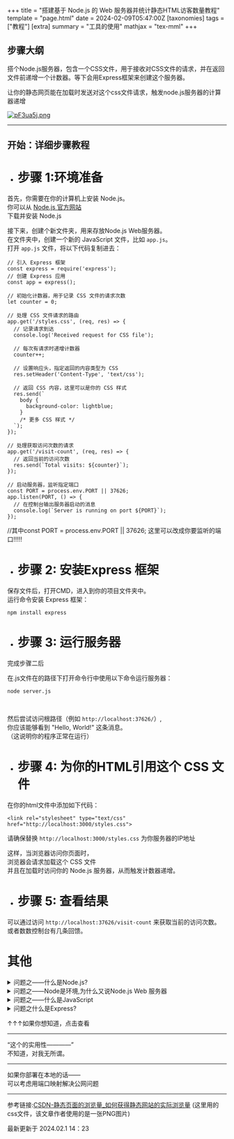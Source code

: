 +++
title = "搭建基于 Node.js 的 Web 服务器并统计静态HTML访客数量教程"
template = "page.html"
date = 2024-02-09T05:47:00Z
[taxonomies]
tags = ["教程"]
[extra]
summary = "工具的使用"
mathjax = "tex-mml"
+++




## 步骤大纲

搭个Node.js服务器，包含一个CSS文件，用于接收对CSS文件的请求，并在返回文件前递增一个计数器。等下会用Express框架来创建这个服务器。

让你的静态网页能在加载时发送对这个css文件请求，触发node.js服务器的计算器递增

<a href="https://imgse.com/i/pF3ua5j"><img src="https://s11.ax1x.com/2024/02/09/pF3ua5j.png" alt="pF3ua5j.png" border="0" /></a>

---

开始：详细步骤教程
-


- # 步骤 1:环境准备
首先，你需要在你的计算机上安装 Node.js。
<br>
你可以从 [Node.js 官方网站](https://nodejs.org/zh-cn/)
<br>
下载并安装 Node.js
<br>

接下来，创建个新文件夹，用来存放Node.js Web服务器。
<br>
在文件夹中，创建一个新的 JavaScript 文件，比如 `app.js`。
<br>
打开 `app.js` 文件，将以下代码复制进去：

```
// 引入 Express 框架
const express = require('express');
// 创建 Express 应用
const app = express();

// 初始化计数器，用于记录 CSS 文件的请求次数
let counter = 0;

// 处理 CSS 文件请求的路由
app.get('/styles.css', (req, res) => {
  // 记录请求到达
  console.log('Received request for CSS file');

  // 每次有请求时递增计数器
  counter++;

  // 设置响应头，指定返回的内容类型为 CSS
  res.setHeader('Content-Type', 'text/css');

  // 返回 CSS 内容，这里可以是你的 CSS 样式
  res.send(`
    body {
      background-color: lightblue;
    }
    /* 更多 CSS 样式 */
  `);
});

// 处理获取访问次数的请求
app.get('/visit-count', (req, res) => {
  // 返回当前的访问次数
  res.send(`Total visits: ${counter}`);
});

// 启动服务器，监听指定端口
const PORT = process.env.PORT || 37626;
app.listen(PORT, () => {
  // 在控制台输出服务器启动的消息
  console.log(`Server is running on port ${PORT}`);
});
```

//其中const PORT = process.env.PORT || 37626; 这里可以改成你要监听的端口!!!!!

- # 步骤 2: 安装Express 框架

保存文件后，打开CMD，进入到你的项目文件夹中。
<br>
运行命令安装 Express 框架：

```
npm install express
``````

- # 步骤 3: 运行服务器

完成步骤二后

在.js文件在的路径下打开命令行中使用以下命令运行服务器：

```
node server.js
```

<br>

然后尝试访问根路径（例如 `http://localhost:37626/`）,
<br>
你应该能够看到 "Hello, World!" 这条消息。
<br>
（这说明你的程序正常在运行）

- # 步骤 4: 为你的HTML引用这个 CSS 文件

在你的html文件中添加如下代码：

```
<link rel="stylesheet" type="text/css" href="http://localhost:3000/styles.css">
```

请确保替换 `http://localhost:3000/styles.css` 为你服务器的IP地址

这样，当浏览器访问你页面时，
<br>
浏览器会请求加载这个 CSS 文件
<br>
并且在加载时访问你的 Node.js 服务器，从而触发计数器递增。



- #  步骤 5: 查看结果

可以通过访问 `http://localhost:37626/visit-count` 来获取当前的访问次数。
<br>
或者数数控制台有几条回馈。

#  其他

<details>
  <summary>问题之——什么是Node.js?</summary>
  <pre><code>
鱼要活在水里，人要生在陆上
或者像没有Java运行不了Minecraft
而没有Node.js，无法运行JavaScript
它是一种"环境"
</code></pre>
</details>

<details>
  <summary>问题之——Node是环境,为什么又说Node.js Web 服务器</summary>
  <pre><code>
使用Node.js部署的Web服务器，叫做Node.js Web服务器
</code></pre>
</details>

<details>
  <summary>问题之——什么是JavaScript</summary>
  <pre><code>
当它是一种编程语言。
</code></pre>
</details>

<details>
  <summary>问题之什么是Express?</summary>
  <pre><code>
当它是Node.js的一个扩展插件，总之 我们要用到它，所以安装它就好
  </code></pre>
</details>

↑↑↑如果你想知道，点击查看

-----------------

“这个的实用性————”
<br>
不知道，对我无所谓。

-----------------

如果你部署在本地的话——
<br>
可以考虑用端口映射解决公网问题

--------------

参考链接:[CSDN-静态页面的浏览量_如何获得静态网站的实际浏览量](https://blog.csdn.net/cuk0051/article/details/108343198) (这里用的css文件，该文章作者使用的是一张PNG图片)

最新更新于 2024.02.1 14：23

